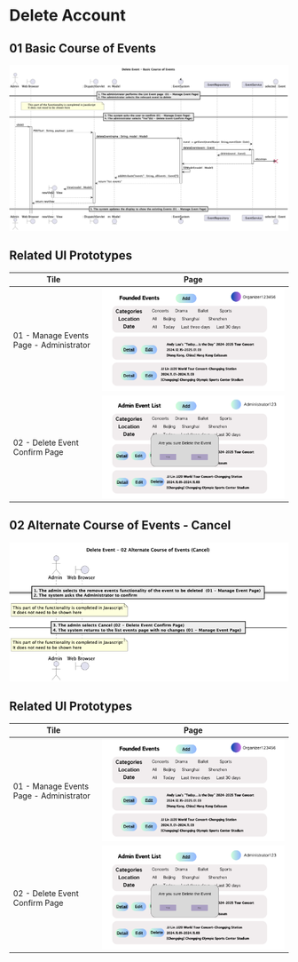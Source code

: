 # Delete Account
## 01 Basic Course of Events
   ![](/03-design/usecases/images/07-delete-event-basic.png)

## Related UI Prototypes
| Tile                                    | Page                                                                             |
|-----------------------------------------|----------------------------------------------------------------------------------|
| 01 - Manage Events Page - Administrator | ![List Events Page - Administrator](/01-requirements/ui/20-list-owner-events.png) |
| 02 - Delete Event Confirm Page          | ![Delete Events - Confirmation Dialog](/01-requirements/ui/16-delete-event.png)             |

## 02 Alternate Course of Events - Cancel
![](/03-design/usecases/images/07-delete-event-alternate.png)

## Related UI Prototypes
| Tile                                    | Page                                                                             |
|-----------------------------------------|----------------------------------------------------------------------------------|
| 01 - Manage Events Page - Administrator | ![List Events Page - Administrator](/01-requirements/ui/20-list-owner-events.png) |
| 02 - Delete Event Confirm Page          | ![Delete Events - Confirmation Dialog](/01-requirements/ui/16-delete-event.png)             |


